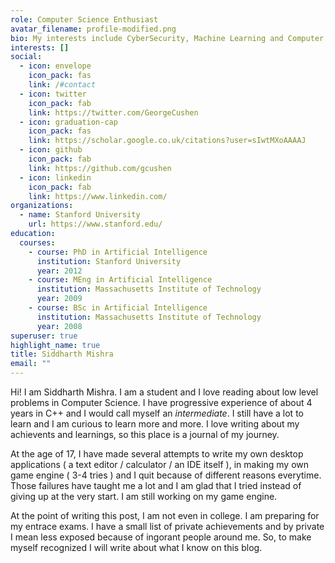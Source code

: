 ```yaml
---
role: Computer Science Enthusiast
avatar_filename: profile-modified.png
bio: My interests include CyberSecurity, Machine Learning and Computer Graphics
interests: []
social:
  - icon: envelope
    icon_pack: fas
    link: /#contact
  - icon: twitter
    icon_pack: fab
    link: https://twitter.com/GeorgeCushen
  - icon: graduation-cap
    icon_pack: fas
    link: https://scholar.google.co.uk/citations?user=sIwtMXoAAAAJ
  - icon: github
    icon_pack: fab
    link: https://github.com/gcushen
  - icon: linkedin
    icon_pack: fab
    link: https://www.linkedin.com/
organizations:
  - name: Stanford University
    url: https://www.stanford.edu/
education:
  courses:
    - course: PhD in Artificial Intelligence
      institution: Stanford University
      year: 2012
    - course: MEng in Artificial Intelligence
      institution: Massachusetts Institute of Technology
      year: 2009
    - course: BSc in Artificial Intelligence
      institution: Massachusetts Institute of Technology
      year: 2008
superuser: true
highlight_name: true
title: Siddharth Mishra
email: ""
---
```

Hi! I am Siddharth Mishra. I am a student and I love reading about low level problems in Computer Science. I have progressive experience of about 4 years in C++ and I would call myself an *intermediate*. I still have a lot to learn and I am curious to learn more and more. I love writing about my achievents and learnings, so this place is a journal of my journey. 

At the age of 17, I have made several attempts to write my own desktop applications ( a text editor / calculator / an IDE itself ), in making my own game engine ( 3-4 tries ) and I quit because of different reasons everytime. Those failures have taught me a lot and I am glad that I tried instead of giving up at the very start. I am still working on my game engine.

At the point of writing this post, I am not even in college. I am preparing for my entrace exams. I have a small list of private achievements and by private I mean less exposed because of ingorant people around me. So, to make myself recognized I will write about what I know on this blog.